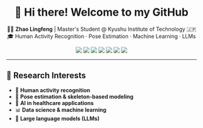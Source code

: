 <h1 align="center">👋 Hi there! Welcome to my GitHub</h1>

<p align="center">
  🧑‍💻 <strong>Zhao Lingfeng</strong> | Master's Student @ Kyushu Institute of Technology 🇯🇵  
  <br>
  🎓 Human Activity Recognition · Pose Estimation · Machine Learning · LLMs
</p>

<p align="center">
  <img src="https://img.shields.io/badge/Python-3.9-blue?logo=python" />
  <img src="https://img.shields.io/badge/PyTorch-E95420?logo=pytorch" />
  <img src="https://img.shields.io/badge/TensorFlow-FF6F00?logo=tensorflow" />
  <img src="https://img.shields.io/badge/Scikit--learn-F7931E?logo=scikit-learn" />
  <img src="https://img.shields.io/badge/MediaPipe-FFD700?logo=google" />
  <img src="https://img.shields.io/badge/LLM-GPT--4-5E97F6?logo=openai" />
  <img src="https://img.shields.io/badge/SMOTE-Data%20Aug-green" />
</p>

---

## 🧠 Research Interests

- 🧍 **Human activity recognition**  
- 🦾 **Pose estimation & skeleton-based modeling**  
- 🏥 **AI in healthcare applications**  
- 📊 **Data science & machine learning**  
- 🧠 **Large language models (LLMs)**
